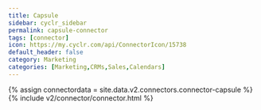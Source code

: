 ```yaml
---
title: Capsule
sidebar: cyclr_sidebar
permalink: capsule-connector
tags: [connector]
icon: https://my.cyclr.com/api/ConnectorIcon/15738
default_header: false
category: Marketing
categories: [Marketing,CRMs,Sales,Calendars]
---
```

{% assign connectordata = site.data.v2.connectors.connector-capsule %}
{% include v2/connector/connector.html %}	